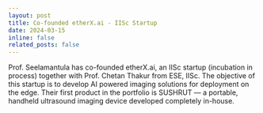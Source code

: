 ```yaml
---
layout: post
title: Co-founded etherX.ai - IISc Startup
date: 2024-03-15
inline: false
related_posts: false
---
```


Prof. Seelamantula has co-founded etherX.ai, an IISc startup (incubation in process) together with Prof. Chetan Thakur from ESE, IISc. The objective of this startup is to develop AI powered imaging solutions for deployment on the edge. Their first product in the portfolio is SUSHRUT — a portable, handheld ultrasound imaging device developed completely in-house.